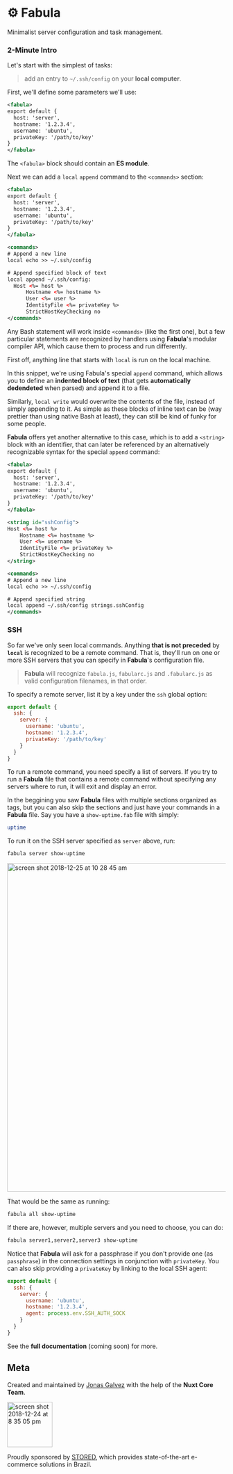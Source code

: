 <p align="center">
  <h1>⚙ Fabula</h1>
  <span>Minimalist server configuration and task management.</span>
</p>

### 2-Minute Intro

Let's start with the simplest of tasks:

> add an entry to `~/.ssh/config` on your **local computer**. 

First, we'll define some parameters we'll use:

```xml
<fabula>
export default {
  host: 'server',
  hostname: '1.2.3.4',
  username: 'ubuntu',
  privateKey: '/path/to/key'
}
</fabula>
```

The `<fabula>` block should contain an **ES module**.

Next we can add a `local` `append` command to the `<commands>` section:

```xml
<fabula>
export default {
  host: 'server',
  hostname: '1.2.3.4',
  username: 'ubuntu',
  privateKey: '/path/to/key'
}
</fabula>

<commands>
# Append a new line
local echo >> ~/.ssh/config

# Append specified block of text
local append ~/.ssh/config:
  Host <%= host %>
      Hostname <%= hostname %>
      User <%= user %>
      IdentityFile <%= privateKey %>
      StrictHostKeyChecking no
</commands>
```

Any Bash statement will work inside `<commands>` (like the first one), but a few
particular statements are recognized by handlers using **Fabula**'s modular 
compiler API, which cause them to process and run differently. 

First off, anything line that starts with `local` is run on the local machine.

In this snippet, we're using Fabula's special `append` command, which allows you 
to define an **indented block of text** (that gets **automatically dedendeted** 
when parsed) and append it to a file. 

Similarly, `local write` would overwrite the contents of the file, instead of 
simply appending to it. As simple as these blocks of inline text can be (way 
prettier than using native Bash at least), they can still be kind of funky for 
some people.

**Fabula** offers yet another alternative to this case, which is to add a 
`<string>` block with an identifier, that can later be referenced by an 
alternatively recognizable syntax for the special `append` command:

```xml
<fabula>
export default {
  host: 'server',
  hostname: '1.2.3.4',
  username: 'ubuntu',
  privateKey: '/path/to/key'
}
</fabula>

<string id="sshConfig">
Host <%= host %>
    Hostname <%= hostname %>
    User <%= username %>
    IdentityFile <%= privateKey %>
    StrictHostKeyChecking no
</string>

<commands>
# Append a new line
local echo >> ~/.ssh/config

# Append specified string
local append ~/.ssh/config strings.sshConfig
</commands>
```

### SSH

So far we've only seen local commands. Anything **that is not preceded** by 
**`local`** is recognized to be a remote command. That is, they'll run on one
or more SSH servers that you can specify in **Fabula**'s configuration file.

> **Fabula** will recognize `fabula.js`, `fabularc.js` and `.fabularc.js` as
valid configuration filenames, in that order.

To specify a remote server, list it by a key under the `ssh` global option:

```js
export default {
  ssh: {
    server: {
      username: 'ubuntu',
      hostname: '1.2.3.4',
      privateKey: '/path/to/key'
    }
  }
}
```

To run a remote command, you need specify a list of servers. If you try to run
a **Fabula** file that contains a remote command without specifying any servers
where to run, it will exit and display an error. 

In the beggining you saw **Fabula** files with multiple sections organized as 
tags, but you can also skip the sections and just have your commands in a 
**Fabula** file. Say you have a `show-uptime.fab` file with simply:

```sh
uptime
```

To run it on the SSH server specified as `server` above, run:

```sh
fabula server show-uptime
```

<img width="756" alt="screen shot 2018-12-25 at 10 28 45 am" src="https://user-images.githubusercontent.com/12291/50422213-a66a9a00-082f-11e9-8342-2b4198d26aa3.png">

That would be the same as running:

```sh
fabula all show-uptime
```

If there are, however, multiple servers and you need to choose, you can do:


```sh
fabula server1,server2,server3 show-uptime
```

Notice that **Fabula** will ask for a passphrase if you don't provide one (as 
`passphrase`) in the connection settings in conjunction with `privateKey`. You 
can also skip providing a `privateKey` by linking to the local SSH agent:

```js
export default {
  ssh: {
    server: {
      username: 'ubuntu',
      hostname: '1.2.3.4',
      agent: process.env.SSH_AUTH_SOCK
    }
  }
}
```

See the **full documentation** (coming soon) for more.

## Meta

Created and maintained by [Jonas Galvez][jg] with the help of the **Nuxt Core Team**.

<img width="104" alt="screen shot 2018-12-24 at 8 35 05 pm" src="https://user-images.githubusercontent.com/12291/50407303-987b3180-07bb-11e9-80b8-9609f99023dc.png">

Proudly sponsored by [STORED][stored], which provides state-of-the-art e-commerce solutions in Brazil.

[jg]: http://hire.jonasgalvez.com.br
[stored]: http://stored.com.br
